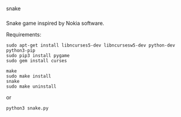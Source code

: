 snake
#####

Snake game inspired by Nokia software.

Requirements:

```
sudo apt-get install libncurses5-dev libncursesw5-dev python-dev python3-pip
sudo pip3 install pygame
sudo gem install curses
```

```
make
sudo make install
snake
sudo make uninstall
```

or

```
python3 snake.py
```
